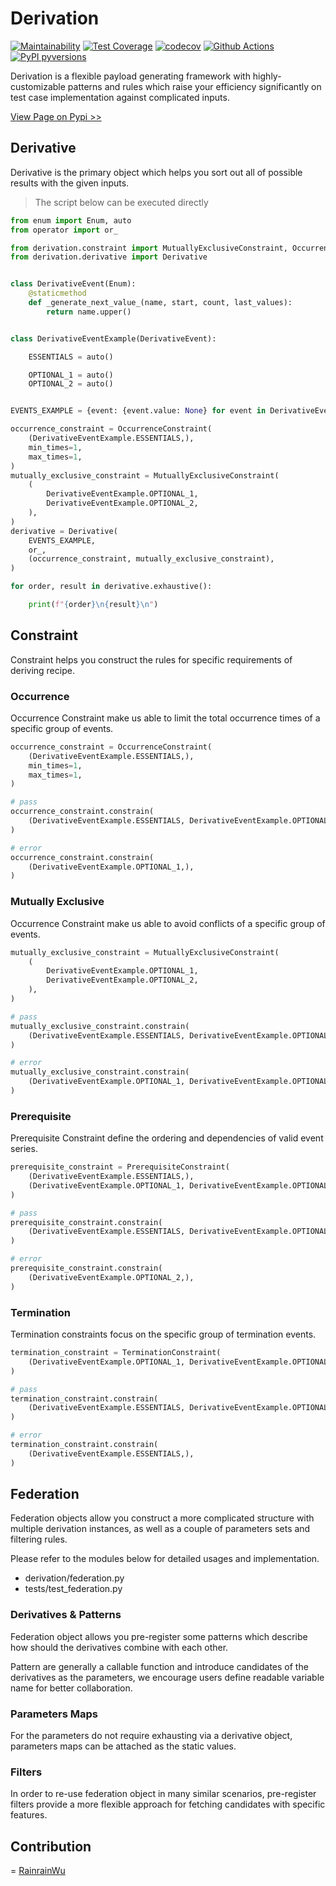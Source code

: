 # Derivation

[![Maintainability](https://api.codeclimate.com/v1/badges/08e384eaba6ad7375e8b/maintainability)](https://codeclimate.com/github/RainrainWu/derivation/maintainability)
[![Test Coverage](https://api.codeclimate.com/v1/badges/08e384eaba6ad7375e8b/test_coverage)](https://codeclimate.com/github/RainrainWu/derivation/test_coverage)
[![codecov](https://codecov.io/gh/RainrainWu/derivation/branch/master/graph/badge.svg?token=at8Ckp5iLi)](https://codecov.io/gh/RainrainWu/derivation)
[![Github Actions](https://github.com/RainrainWu/derivation/actions/workflows/pull_request.yml/badge.svg)](https://github.com/RainrainWu/derivation/actions/workflows/pull_request.yml)
[![PyPI pyversions](https://img.shields.io/pypi/pyversions/derivation.svg)](https://pypi.python.org/pypi/derivation/)

Derivation is a flexible payload generating framework with highly-customizable patterns and rules which raise your efficiency significantly on test case implementation against complicated inputs.

[View Page on Pypi >>](https://pypi.org/project/derivation/)

## Derivative

Derivative is the primary object which helps you sort out all of possible results with the given inputs.

> The script below can be executed directly
```python
from enum import Enum, auto
from operator import or_

from derivation.constraint import MutuallyExclusiveConstraint, OccurrenceConstraint
from derivation.derivative import Derivative


class DerivativeEvent(Enum):
    @staticmethod
    def _generate_next_value_(name, start, count, last_values):
        return name.upper()


class DerivativeEventExample(DerivativeEvent):

    ESSENTIALS = auto()

    OPTIONAL_1 = auto()
    OPTIONAL_2 = auto()


EVENTS_EXAMPLE = {event: {event.value: None} for event in DerivativeEventExample}

occurrence_constraint = OccurrenceConstraint(
    (DerivativeEventExample.ESSENTIALS,),
    min_times=1,
    max_times=1,
)
mutually_exclusive_constraint = MutuallyExclusiveConstraint(
    (
        DerivativeEventExample.OPTIONAL_1,
        DerivativeEventExample.OPTIONAL_2,
    ),
)
derivative = Derivative(
    EVENTS_EXAMPLE,
    or_,
    (occurrence_constraint, mutually_exclusive_constraint),
)

for order, result in derivative.exhaustive():

    print(f"{order}\n{result}\n")

```

## Constraint

Constraint helps you construct the rules for specific requirements of deriving recipe.

### Occurrence

Occurrence Constraint make us able to limit the total occurrence times of a specific group of events.

```python
occurrence_constraint = OccurrenceConstraint(
    (DerivativeEventExample.ESSENTIALS,),
    min_times=1,
    max_times=1,
)

# pass
occurrence_constraint.constrain(
    (DerivativeEventExample.ESSENTIALS, DerivativeEventExample.OPTIONAL_1),
)

# error
occurrence_constraint.constrain(
    (DerivativeEventExample.OPTIONAL_1,),
)
```

### Mutually Exclusive

Occurrence Constraint make us able to avoid conflicts of a specific group of events.

```python
mutually_exclusive_constraint = MutuallyExclusiveConstraint(
    (
        DerivativeEventExample.OPTIONAL_1,
        DerivativeEventExample.OPTIONAL_2,
    ),
)

# pass
mutually_exclusive_constraint.constrain(
    (DerivativeEventExample.ESSENTIALS, DerivativeEventExample.OPTIONAL_1),
)

# error
mutually_exclusive_constraint.constrain(
    (DerivativeEventExample.OPTIONAL_1, DerivativeEventExample.OPTIONAL_2),
)
```

### Prerequisite

Prerequisite Constraint define the ordering and dependencies of valid event series.

```python
prerequisite_constraint = PrerequisiteConstraint(
    (DerivativeEventExample.ESSENTIALS,),
    (DerivativeEventExample.OPTIONAL_1, DerivativeEventExample.OPTIONAL_2),
)

# pass
prerequisite_constraint.constrain(
    (DerivativeEventExample.ESSENTIALS, DerivativeEventExample.OPTIONAL_1),
)

# error
prerequisite_constraint.constrain(
    (DerivativeEventExample.OPTIONAL_2,),
)
```

### Termination

Termination constraints focus on the specific group of termination events.

```python
termination_constraint = TerminationConstraint(
    (DerivativeEventExample.OPTIONAL_1, DerivativeEventExample.OPTIONAL_2),
)

# pass
termination_constraint.constrain(
    (DerivativeEventExample.ESSENTIALS, DerivativeEventExample.OPTIONAL_1),
)

# error
termination_constraint.constrain(
    (DerivativeEventExample.ESSENTIALS,),
)
```

## Federation

Federation objects allow you construct a more complicated structure with multiple derivation instances, as well as a couple of parameters sets and filtering rules.

Please refer to the modules below for detailed usages and implementation.

- derivation/federation.py
- tests/test_federation.py

### Derivatives & Patterns

Federation object allows you pre-register some patterns which describe how should the derivatives combine with each other.

Pattern are generally a callable function and introduce candidates of the derivatives as the parameters, we encourage users define readable variable name for better collaboration.

### Parameters Maps

For the parameters do not require exhausting via a derivative object, parameters maps can be attached as the static values.

### Filters

In order to re-use federation object in many similar scenarios, pre-register filters provide a more flexible approach for fetching candidates with specific features.

## Contribution

= [RainrainWu](https://github.com/RainrainWu)
